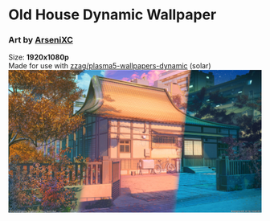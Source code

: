 # Old House Dynamic Wallpaper
### Art by [ArseniXC](https://www.deviantart.com/arsenixc/gallery)  
Size: **1920x1080p**  
Made for use with [zzag/plasma5-wallpapers-dynamic](https://github.com/zzag/plasma5-wallpapers-dynamic) (solar)  
![](https://github.com/resindrake/plasma5-wallpapers-dynamic-old-house/blob/master/contents/images/old-house-preview.jpg)
